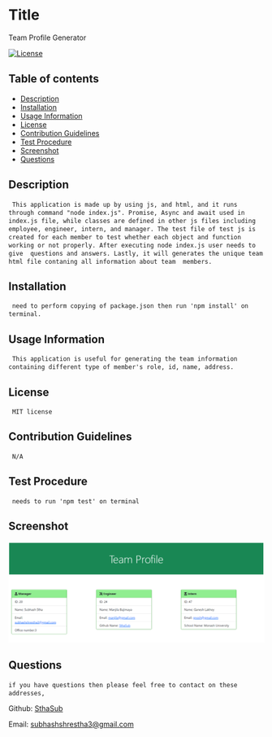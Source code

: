   # Title
  Team Profile Generator
  
  [![License](https://img.shields.io/badge/License-MIT-yellow.svg)](https://opensource.org/licenses/MIT)
  
  ## Table of contents 
  - [Description](#description)
  - [Installation](#installation)
  - [Usage Information](#usage-information)
  - [License](#license)
  - [Contribution Guidelines](#contribution-guidelines)
  - [Test Procedure](#test-procedure)
  - [Screenshot](#screenshot)
  - [Questions](#questions)
  
  ## Description
     This application is made up by using js, and html, and it runs through command "node index.js". Promise, Async and await used in index.js file, while classes are defined in other js files including employee, engineer, intern, and manager. The test file of test js is created for each member to test whether each object and function working or not properly. After executing node index.js user needs to give  questions and answers. Lastly, it will generates the unique team html file contaning all information about team  members.  

  ## Installation
     need to perform copying of package.json then run 'npm install' on terminal.

  ## Usage Information
     This application is useful for generating the team information containing different type of member's role, id, name, address. 

  ## License
     MIT license
  
  ## Contribution Guidelines
     N/A

  ## Test Procedure
     needs to run 'npm test' on terminal

  ## Screenshot
  ![Application Screen](./assests/images/teamprofile.PNG)     
  
  ## Questions
    if you have questions then please feel free to contact on these addresses,
  Github: [SthaSub](https://github.com/SthaSub)
  
  Email: [subhashshrestha3@gmail.com](subhashshrestha3@gmail.com)
    